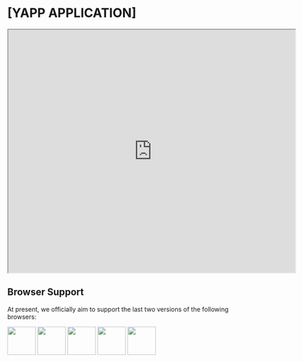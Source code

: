 # [YAPP APPLICATION]


<iframe width="650" height="550"
src="https://www.youtube.com/embed/watch?v=B7gTrGZB6iA">
</iframe>


<!-- ![Product Gif](https://raw.githubusercontent.com/creativetimofficial/public-assets/master/black-dashboard-angular/bd_angular.gif) -->




## Browser Support

At present, we officially aim to support the last two versions of the following browsers:

<img src="https://s3.amazonaws.com/creativetim_bucket/github/browser/chrome.png" width="64" height="64"> <img src="https://s3.amazonaws.com/creativetim_bucket/github/browser/firefox.png" width="64" height="64"> <img src="https://s3.amazonaws.com/creativetim_bucket/github/browser/edge.png" width="64" height="64"> <img src="https://s3.amazonaws.com/creativetim_bucket/github/browser/safari.png" width="64" height="64"> <img src="https://s3.amazonaws.com/creativetim_bucket/github/browser/opera.png" width="64" height="64">

